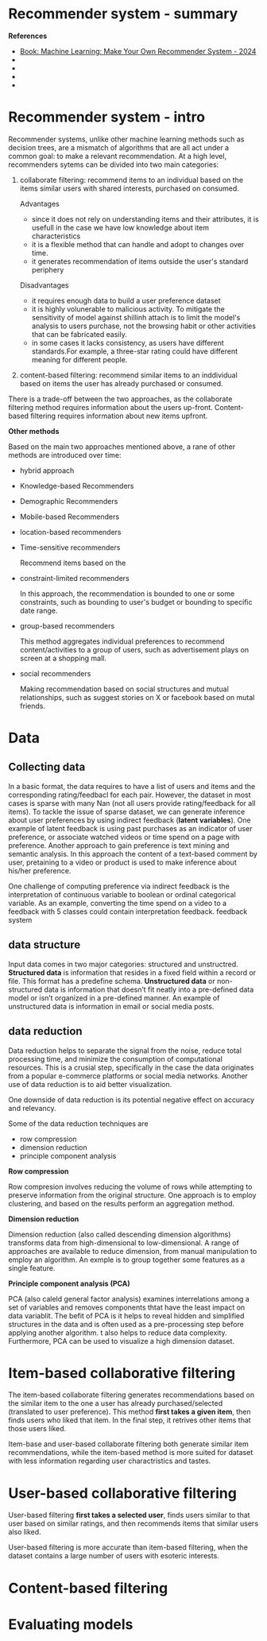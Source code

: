 <h1>Recommender system - summary</h1>

__References__
- [Book: Machine Learning: Make Your Own Recommender System - 2024](https://learning.oreilly.com/library/view/machine-learning-make/9781835882061/)
- []()
- []()
- []()
- []()

# Recommender system - intro

Recommender systems, unlike other machine learning methods such as decision trees, are a mismatch of algorithms that are all act under a common goal: to make a relevant recommendation. At a high level, recommenders sytems can be divided into two main categories:
1. collaborate filtering: recommend items to an individual based on the items similar users with shared interests, purchased on consumed.

   Advantages
   - since it does not rely on understanding items and their attributes, it is usefull in the case we have low knowledge about item characteristics
   - it is a flexible method that can handle and adopt to changes over time.
   - it generates recommendation of items outside the user's standard periphery
  
   Disadvantages
   - it requires enough data to build a user preference dataset
   - it is highly volunerable to malicious activity. To mitigate the sensitivity of model against shillinh attach is to limit the model's analysis to users purchase, not the browsing habit or other activities that can be fabricated easily.
   - in some cases it lacks consistency, as users have different standards.For example, a three-star rating could have different meaning for different people. 
     
3. content-based filtering: recommend similar items to an inddividual based on items the user has already purchased or consumed.

There is a trade-off between the two approaches, as the collaborate filtering method requires information about the users up-front. Content-based filtering requires information about new items upfront. 

__Other methods__

Based on the main two approaches mentioned above, a rane of other methods are introduced over time:
- hybrid approach
- Knowledge-based Recommenders
- Demographic Recommenders
- Mobile-based Recommenders

- location-based recommenders

- Time-sensitive recommenders

  Recommend items based on the 
  
- constraint-limited recommenders

  In this approach, the recommendation is bounded to one or some constraints, such as bounding to user's budget or bounding to specific date range.
  
- group-based recommenders

  This method aggregates individual preferences to recommend content/activities to a group of users, such as advertisement plays on screen at a shopping mall.
  
- social recommenders

  Making recommendation based on social structures and mutual relationships, such as suggest stories on X or facebook based on mutal friends.


# Data

## Collecting data
In a basic format, the data requires to have a list of users and items and the corresponding rating/feedbacl for each pair. However, the dataset in most cases is sparse with many Nan (not all users provide rating/feedback for all items). To tackle the issue of sparse dataset, we can generate inference about user preferences by using indirect feedback (__latent variables__). One example of latent feedback is using past purchases as an indicator of user preference, or associate watched videos or time spend on a page with preference. Another approach to gain preference is text mining and semantic analysis. In this approach the content of a text-based comment by user, pretaining to a video or product is used to make inference about his/her preference.

One challenge of computing preference via indirect feedback is the interpretation of continuous variable to boolean or ordinal categorical variable. As an example, converting the time spend on a video to a feedback with 5 classes could contain interpretation feedback.  feedback system

## data structure

Input data comes in two major categories: structured and unstructred. __Structured data__ is information that resides in a fixed field within a record or file. This format has a predefine schema. __Unstructured data__ or non-structured data is information that doesn’t fit neatly into a pre-defined data model or isn’t organized in a pre-defined manner. An example of unstructured data is information in email or social media posts. 

## data reduction

Data reduction helps to separate the signal from the noise, reduce total processing time, and minimize the consumption of computational resources. This is a crusial step, specifically in the case the data originates from a popular e-commerce platforms or social media networks. Another use of data reduction is to aid better visualization. 

One downside of data reduction is its potential negative effect on accuracy and relevancy.

Some of the data reduction techniques are
- row compression
- dimension reduction
- principle component analysis

__Row compression__ 

Row compresion involves reducing the volume of rows while attempting to preserve information from the original structure. One approach is to employ clustering, and based on the results perform an aggregation method.

__Dimension reduction__

Dimension reduction (also called descending dimension algorithms) transforms data from high-dimensional to low-dimensional. A range of approaches are available to reduce dimension, from manual manipulation to employ an algorithm. An exmple is to group together some features as a single feature.

__Principle component analysis (PCA)__

PCA (also caleld general factor analysis) examines interrelations among a set of variables and removes components thtat have the least impact on data variablit. The befit of PCA is it helps to reveal hidden and simplified structures in the data and is often used as a pre-processing step before applying another algorithm. t also helps to reduce data complexity. Furthermore, PCA can be used to visualize a high dimension dataset.  

# Item-based collaborative filtering
The item-based collaborate filtering generates recommendations based on the similar item to the one a user has already purchased/selected (translated to user preference). This method __first takes a given item__, then finds users who liked that item. In the final step, it retrives other items that those users liked. 

Item-base and user-based collaborate filtering both generate similar item recommendations, while the item-based method is more suited for dataset with less information regarding user charactristics and tastes.

# User-based collaborative filtering
User-based filtering __first takes a selected user__, finds users similar to that user based on similar ratings, and then recommends items that similar users also liked.

User-based filtering is more accurate than item-based filtering, when the dataset contains a large number of users with esoteric interests. 


# Content-based filtering

# Evaluating models
